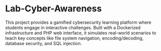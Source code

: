 # Lab-Cyber-Awareness
This project provides a gamified cybersecurity learning platform where students engage in interactive challenges. Built with a Dockerized infrastructure and PHP web interface, it simulates real-world scenarios to teach key concepts like file system navigation, encoding/decoding, database security, and SQL injection.
